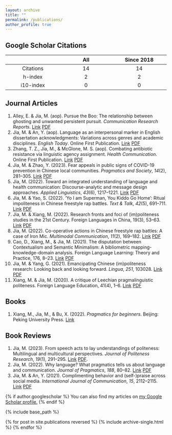 ```yaml
---
layout: archive
title: ""
permalink: /publications/
author_profile: true
---
```


<style>
table th:first-of-type {
    width: 17%;
}
table th:nth-of-type(2) {
    width: 16%;
}
table th:nth-of-type(3) {
    width: 17%;
}
table th:nth-of-type(4) {
    width: 17%;
}
table th:nth-of-type(5) {
    width: 16%;
}
table th:nth-of-type(6) {
    width: 17%;
}
</style>

Google Scholar Citations
-----

|               |     All       |   Since 2018  |
|:-------------:|:-------------:|:-------------:|   
|    Citations  |      14       |       14      |
|     h-index   |       2       |        2      |
|    i10-index  |       0       |        0      |

Journal Articles
-----

1. Alley, E. & Jia, M. (aop). Pursue the Boo: The relationship between ghosting and unwanted persistent pursuit. *Communication Research Reports*. [Link](https://www.tandfonline.com/doi/full/10.1080/08824096.2023.2235273) [PDF](https://jamesmianjia.github.io/files/Alley_Jia_2023_CRR.pdf)
2. Jia, M. & An, Y. (aop). Language as an interpersonal marker in English dissertation acknowledgments: Variations across genres and academic disciplines. *English Today*. Online First Publication. [Link](https://doi.org/10.1017/S026607842200027X) [PDF](https://jamesmianjia.github.io/files/Jia_An_ET.pdf)
3. Zhang, T. Z., Jia, M., & McGlone, M. S. (aop). Combating antibiotic resistance via linguistic agency assignment. *Health Communication*. Online First Publication. [Link](https://doi.org/10.1080/10410236.2022.2147125) [PDF](https://jamesmianjia.github.io/files/Zhang_Jia_McGlone_HC.pdf)
4. Jia, M. & Zhao, Y. (2023). Fear appeals in public signs of COVID-19 prevention in Chinese local communities. *Pragmatics and Society*, *14*(2), 281–305. [Link](https://doi.org/10.1075/ps.22009.jia) [PDF](https://jamesmianjia.github.io/files/Jia_Zhao_2023_PS.pdf)
5. Jia, M. (2022). Toward an integrated understanding of language and health communication: Discourse-analytic and message design approaches. *Applied Linguistics*, *43*(6), 1217–1221. [Link](https://doi.org/10.1093/applin/amac063) [PDF](https://jamesmianjia.github.io/files/Jia_2022_AL.pdf)
6. Jia, M. & Yao, S. (2022). ‘Yo I am Superman, You Kiddo Go Home’: Ritual impoliteness in Chinese freestyle rap battles. *Text & Talk*, *42*(5), 691–711. [Link](https://doi.org/10.1515/text-2020-0097) [PDF](https://jamesmianjia.github.io/files/Jia_Yao_2022_TT.pdf)
7. Jia, M. & Xiang, M. (2022). Research fronts and foci of (im)politeness studies in the 21st Century. Foreign Languages in China, 19(3), 53–63. [Link](https://doi.org/10.13564/j.cnki.issn.1672-9382.2022.03.004) [PDF](https://jamesmianjia.github.io/files/Jia_Xiang_2022_FLC.pdf) 
8. Jia, M. (2022). Co-operative actions in Chinese freestyle rap battles: A case of Iron Mic. *Multimodal Communication*, *11*(2), 169–182. [Link](https://doi.org/10.1515/mc-2022-0002) [PDF](https://jamesmianjia.github.io/files/Jia_2022_MC.pdf)
9. Cao, D., Xiang, M., & Jia, M. (2021). The disputation between Contextualism and Semantic Minimalism: A bibliometric mapping-knowledge-domain analysis. Foreign Language Learning: Theory and Practice, 176, 8–23. [Link](http://www.teachlanguage.ecnu.edu.cn/CN/Y2021/V176/I4/8) [PDF](https://jamesmianjia.github.io/files/Cao_Xiang_Jia_2021_FLLTP.pdf)
10. Jia, M. & Yang, G. (2021). Emancipating Chinese (im)politeness research: Looking back and looking forward. *Lingua*, *251*, 103028. [Link](https://doi.org/10.1016/j.lingua.2020.103028) [PDF](https://jamesmianjia.github.io/files/Jia_Yang_2021_Lingua.pdf)
11. Xiang, M. & Jia, M. (2020). A critique of Leechian pragmalinguistic politeness. Foreign Language Education, 41(4), 1–6. [Link](https://doi.org/10.16362/j.cnki.cn61-1023/h.2020.04.001) [PDF](https://jamesmianjia.github.io/files/Xiang_Jia_2020_FLE.pdf)

Books
-----

1. Xiang, M., Jia, M., & Bu, X. (2022). *Pragmatics for beginners*. Beijing: Peking University Press. [Link](https://item.jd.com/13323201.html)

Book Reviews
-----

1. Jia, M. (2023). From speech acts to lay understandings of politeness: Multilingual and multicultural perspectives. *Journal of Politeness Research*, *19*(1), 291–295. [Link](https://doi.org/10.1515/pr-2021-0027) [PDF](https://jamesmianjia.github.io/files/Jia_2023_JPR.pdf).
2. Jia, M. (2022). Why language? What pragmatics tells us about language and communication. *Journal of Pragmatics*, *188*, 80–82. [Link](https://doi.org/10.1016/j.pragma.2021.12.005) [PDF](https://jamesmianjia.github.io/files/Jia_2022_JoP.pdf)
3. Jia, M. & An, Y. (2021). Complimenting behavior and (self-)praise across social media. *International Journal of Communication*, *15*, 2112–2115. [Link](https://ijoc.org/index.php/ijoc/article/view/17620/3433) [PDF](https://jamesmianjia.github.io/files/Jia_An_2021_IJoC.pdf)


{% if author.googlescholar %}
  You can also find my articles on <u><a href="{{author.googlescholar}}">my Google Scholar profile</a>.</u>
{% endif %}

{% include base_path %}

{% for post in site.publications reversed %}
  {% include archive-single.html %}
{% endfor %}
